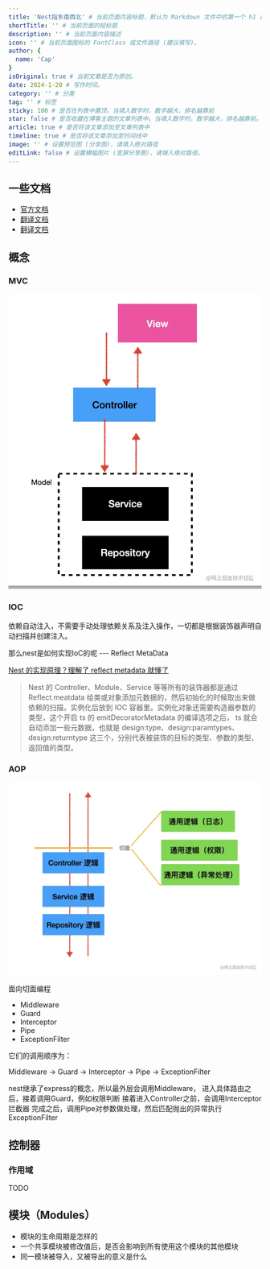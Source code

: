 ```yaml
---
title: 'Nest指东南西北' # 当前页面内容标题，默认为 Markdown 文件中的第一个 h1 标签内容
shortTitle: '' # 当前页面的短标题
description: '' # 当前页面内容描述
icon: '' # 当前页面图标的 FontClass 或文件路径 (建议填写)。
author: {
  name: 'Cap'
}
isOriginal: true # 当前文章是否为原创。
date: 2024-1-20 # 写作时间。
category: '' # 分类
tag: '' # 标签
sticky: 100 # 是否在列表中置顶。当填入数字时，数字越大，排名越靠前
star: false # 是否收藏在博客主题的文章列表中。当填入数字时，数字越大，排名越靠前。
article: true # 是否将该文章添加至文章列表中
timeline: true # 是否将该文章添加至时间线中
image: '' # 设置预览图 (分享图)，请填入绝对路径
editLink: false # 设置横幅图片 (宽屏分享图)，请填入绝对路径。
---
```


## 一些文档

- [官方文档](https://docs.nestjs.com/)
- [翻译文档](http://nestjs.inode.club/)
- [翻译文档](https://nest.nodejs.cn/)

## 概念

### MVC

![AOP](./mvc.webp)

### IOC

依赖自动注入，不需要手动处理依赖关系及注入操作，一切都是根据装饰器声明自动扫描并创建注入。

那么nest是如何实现IoC的呢 --- Reflect MetaData

[Nest 的实现原理？理解了 reflect metadata 就懂了](https://juejin.cn/post/7125066863150628900?searchId=2024011118224195363138895777B5DE8C)

> Nest 的 Controller、Module、Service 等等所有的装饰器都是通过 Reflect.meatdata 给类或对象添加元数据的，然后初始化的时候取出来做依赖的扫描，实例化后放到 IOC 容器里。实例化对象还需要构造器参数的类型，这个开启 ts 的 emitDecoratorMetadata 的编译选项之后， ts 就会自动添加一些元数据，也就是 design:type、design:paramtypes、design:returntype 这三个，分别代表被装饰的目标的类型、参数的类型、返回值的类型。

### AOP

![AOP](./AOP.webp)

面向切面编程

- Middleware
- Guard
- Interceptor
- Pipe
- ExceptionFilter

它们的调用顺序为：

Middleware -> Guard -> Interceptor -> Pipe -> ExceptionFilter

nest继承了express的概念，所以最外层会调用Middleware，
进入具体路由之后，接着调用Guard，例如权限判断
接着进入Controller之前，会调用Interceptor拦截器
完成之后，调用Pipe对参数做处理，然后匹配抛出的异常执行ExceptionFilter

## 控制器

### 作用域

TODO

## 模块（Modules）

- 模块的生命周期是怎样的
- 一个共享模块被修改值后，是否会影响到所有使用这个模块的其他模块
- 同一模块被导入，又被导出的意义是什么
